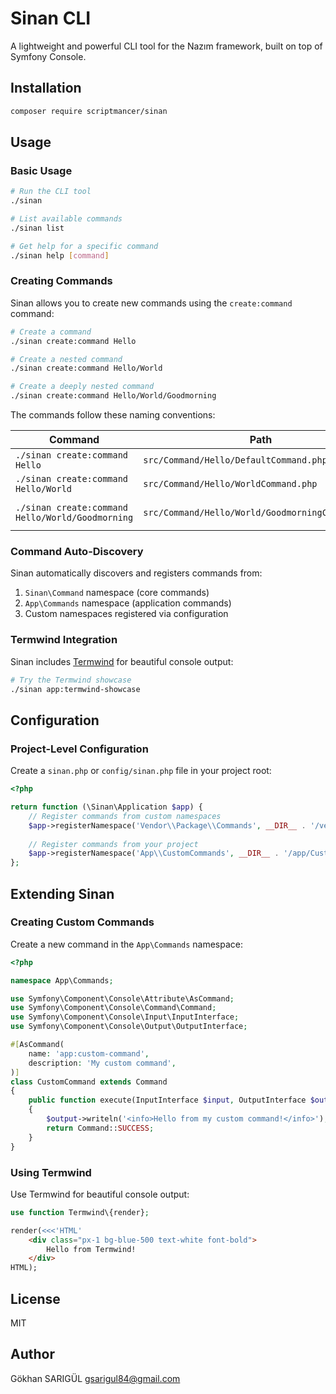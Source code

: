 # Sinan CLI

A lightweight and powerful CLI tool for the Nazım framework, built on top of Symfony Console.

## Installation

```bash
composer require scriptmancer/sinan
```

## Usage

### Basic Usage

```bash
# Run the CLI tool
./sinan

# List available commands
./sinan list

# Get help for a specific command
./sinan help [command]
```

### Creating Commands

Sinan allows you to create new commands using the `create:command` command:

```bash
# Create a command
./sinan create:command Hello

# Create a nested command
./sinan create:command Hello/World

# Create a deeply nested command
./sinan create:command Hello/World/Goodmorning
```

The commands follow these naming conventions:

| Command | Path | Class Name | Signature |
|---------|------|------------|-----------|
| `./sinan create:command Hello` | `src/Command/Hello/DefaultCommand.php` | `DefaultCommand` | `app:hello` |
| `./sinan create:command Hello/World` | `src/Command/Hello/WorldCommand.php` | `WorldCommand` | `app:hello-world` |
| `./sinan create:command Hello/World/Goodmorning` | `src/Command/Hello/World/GoodmorningCommand.php` | `GoodmorningCommand` | `app:hello-world-goodmorning` |

### Command Auto-Discovery

Sinan automatically discovers and registers commands from:

1. `Sinan\Command` namespace (core commands)
2. `App\Commands` namespace (application commands)
3. Custom namespaces registered via configuration

### Termwind Integration

Sinan includes [Termwind](https://github.com/nunomaduro/termwind) for beautiful console output:

```bash
# Try the Termwind showcase
./sinan app:termwind-showcase
```

## Configuration

### Project-Level Configuration

Create a `sinan.php` or `config/sinan.php` file in your project root:

```php
<?php

return function (\Sinan\Application $app) {
    // Register commands from custom namespaces
    $app->registerNamespace('Vendor\\Package\\Commands', __DIR__ . '/vendor/vendor/package/src/Commands');
    
    // Register commands from your project
    $app->registerNamespace('App\\CustomCommands', __DIR__ . '/app/CustomCommands');
};
```

## Extending Sinan

### Creating Custom Commands

Create a new command in the `App\Commands` namespace:

```php
<?php

namespace App\Commands;

use Symfony\Component\Console\Attribute\AsCommand;
use Symfony\Component\Console\Command\Command;
use Symfony\Component\Console\Input\InputInterface;
use Symfony\Component\Console\Output\OutputInterface;

#[AsCommand(
    name: 'app:custom-command',
    description: 'My custom command',
)]
class CustomCommand extends Command
{
    public function execute(InputInterface $input, OutputInterface $output): int
    {
        $output->writeln('<info>Hello from my custom command!</info>');
        return Command::SUCCESS;
    }
}
```

### Using Termwind

Use Termwind for beautiful console output:

```php
use function Termwind\{render};

render(<<<'HTML'
    <div class="px-1 bg-blue-500 text-white font-bold">
        Hello from Termwind!
    </div>
HTML);
```

## License

MIT

## Author

Gökhan SARIGÜL <gsarigul84@gmail.com>
